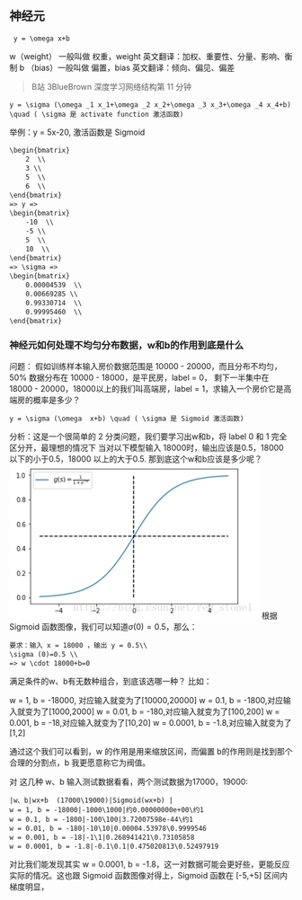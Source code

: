 ## 神经元
```mathjax
 y = \omega x+b
```
w（weight） 一般叫做 权重，weight 英文翻译：加权、重要性、分量、影响、衡制
b （bias）一般叫做 偏置，bias 英文翻译：倾向、偏见、偏差
> B站 3BlueBrown 深度学习网络结构第 11 分钟

```mathjax
y = \sigma (\omega _1 x_1+\omega _2 x_2+\omega _3 x_3+\omega _4 x_4+b) \quad ( \sigma 是 activate function 激活函数)
```
举例：y = 5x-20, 激活函数是 Sigmoid
```mathjax
\begin{bmatrix}
	2  \\
	3 \\ 
	5  \\
	6  \\
\end{bmatrix}
=> y =>
\begin{bmatrix}
	-10  \\
	-5 \\ 
	5  \\
	10  \\
\end{bmatrix}
=> \sigma =>
\begin{bmatrix}
	0.00004539  \\
	0.00669285 \\  
	0.99330714  \\
	0.99995460  \\
\end{bmatrix}
```
### 神经元如何处理不均匀分布数据，w和b的作用到底是什么
问题：
假如训练样本输入房价数据范围是 10000 - 20000，而且分布不均匀，50% 数据分布在 10000 - 18000，是平民房，label = 0， 剩下一半集中在 18000 - 20000，18000以上的我们叫高端房，label = 1，求输入一个房价它是高端房的概率是多少？
```mathjax
y = \sigma (\omega  x+b) \quad ( \sigma 是 Sigmoid 激活函数)
```
分析：这是一个很简单的 2 分类问题，我们要学习出w和b，将 label 0 和 1 完全区分开，最理想的情况下 当对以下模型输入 18000时，输出应该是0.5，18000 以下的小于0.5，18000 以上的大于0.5.
那到底这个w和b应该是多少呢？
![](/数学/_image/2018-09-14-15-43-30.jpg)
根据 Sigmoid 函数图像，我们可以知道$\sigma (0)=0.5$，那么：
```mathjax
要求：输入 x = 18000 ，输出 y = 0.5\\
\sigma (0)=0.5 \\ 
=> w \cdot 18000+b=0
```
满足条件的w、b有无数种组合，到底该选哪一种？
比如：

w = 1, b = -18000, 对应输入就变为了[10000,20000]
w = 0.1, b = -1800,对应输入就变为了[1000,2000]
w = 0.01, b = -180,对应输入就变为了[100,200]
w = 0.001, b = -18,对应输入就变为了[10,20]
w = 0.0001, b = -1.8,对应输入就变为了[1,2]

通过这个我们可以看到，w 的作用是用来缩放区间，而偏置 b的作用则是找到那个合理的分割点，b 我更愿意称它为阀值。
 
对 这几种 w、b 输入测试数据看看，两个测试数据为17000，19000:
```table
|w、b|wx+b  (17000\19000)|Sigmoid(wx+b) |
w = 1, b = -18000|-1000\1000|约0.00000000e+00\约1
w = 0.1, b = -1800|-100\100|3.72007598e-44\约1
w = 0.01, b = -180|-10\10|0.00004.53978\0.9999546
w = 0.001, b = -18|-1\1|0.268941421\0.73105858
w = 0.0001, b = -1.8|-0.1\0.1|0.475020813\0.52497919
```
对比我们能发现其实 w = 0.0001, b = -1.8，这一对数据可能会更好些，更能反应实际的情况。这也跟 Sigmoid 函数图像对得上，Sigmoid 函数在 [-5,+5] 区间内梯度明显，


